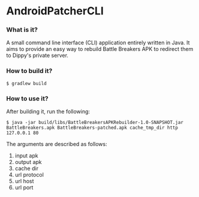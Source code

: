 # AndroidPatcherCLI
### What is it?
A small command line interface (CLI) application entirely written in Java. It aims to provide an easy way to rebuild Battle Breakers APK to redirect them to Dippy's private server.

### How to build it?
 `$ gradlew build`

### How to use it?
After building it, run the following:
```
$ java -jar build/libs/BattleBreakersAPKRebuilder-1.0-SNAPSHOT.jar BattleBreakers.apk BattleBreakers-patched.apk cache_tmp_dir http 127.0.0.1 80
```
The arguments are described as follows:
 1. input  apk
 2. output apk
 3. cache dir
 4. url protocol
 5. url host
 6. url port